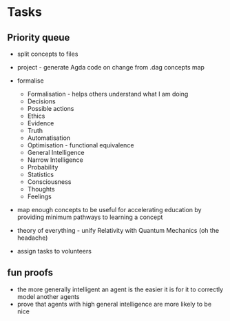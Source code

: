 # Tasks

## Priority queue

* split concepts to files
* project - generate Agda code on change from .dag concepts map
* formalise
  * Formalisation - helps others understand what I am doing
  * Decisions
  * Possible actions
  * Ethics
  * Evidence
  * Truth
  * Automatisation
  * Optimisation - functional equivalence
  * General Intelligence
  * Narrow Intelligence
  * Probability
  * Statistics

  <!-- danger zone!!! -->
  * Consciousness
  * Thoughts
  * Feelings
* map enough concepts to be useful for accelerating education by providing minimum pathways to learning a concept
* theory of everything - unify Relativity with Quantum Mechanics (oh the headache)
* assign tasks to volunteers

## fun proofs

* the more generally intelligent an agent is the easier it is for it to correctly model another agents
* prove that agents with high general intelligence are more likely to be nice